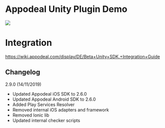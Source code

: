 # Appodeal Unity Plugin Demo

[![](https://img.shields.io/badge/docs-green.svg)](https://www.appodeal.com/sdk/unity)

# Integration

https://wiki.appodeal.com/display/DE/Beta+Unity+SDK.+Integration+Guide

## Changelog

2.9.0 (14/11/2019)

+ Updated Appodeal iOS SDK to 2.6.0
+ Updated Appodeal Android SDK to 2.6.0
+ Added Play Services Resolver
+ Removed internal iOS adapters and framework
+ Removed Ionic lib 
+ Updated internal checker scripts
